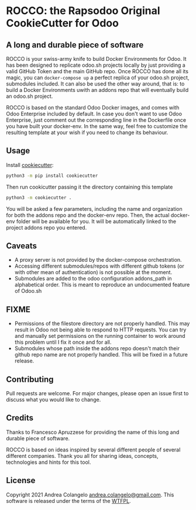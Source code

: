 # ROCCO: the Rapsodoo Original CookieCutter for Odoo
## A long and durable piece of software

ROCCO is your swiss-army knife to build Docker Environments for Odoo. It has been designed to replicate odoo.sh projects locally by just providing a valid GitHub Token and the main GitHub repo. Once ROCCO has done all its magic, you can `docker-compose up` a perfect replica of your odoo.sh project, submodules included. It can also be used the other way around, that is: to build a Docker Environments uwith an addons repo that will eventually build an odoo.sh project.

ROCCO is based on the standard Odoo Docker images, and comes with Odoo Enterprise included by default. In case you don't want to use Odoo Enterprise, just comment out the corresponding line in the Dockerfile once you have built your docker-env. In the same way, feel free to customize the resulting template at your wish if you need to change its behaviour.

## Usage

Install [cookiecutter](http://cookiecutter.readthedocs.io/):
```bash
python3 -m pip install cookiecutter
```

Then run cookicutter passing it the directory containing this template
```bash
python3 -m cookiecutter .
```

You will be asked a few parameters, including the name and organization for both the addons repo and the docker-env repo. Then, the actual docker-env folder will be available for you. It will be automatically linked to the project addons repo you entered.

## Caveats
- A proxy server is not provided by the docker-compose orchestration.
- Accessing different submodules/repos with different github tokens (or with other mean of authentication) is not possible at the moment.
- Submodules are added to the odoo configuration addons_path in alphabetical order. This is meant to reproduce an undocumented feature of Odoo.sh

## FIXME
- Permissions of the filestore directory are not properly handled. This may result in Odoo not being able to respond to HTTP requests. You can try and manually set permissions on the running container to work around this problem until I fix it once and for all.
- Submodules whose path inside the addons repo doesn't match their github repo name are not properly handled. This will be fixed in a future release.

## Contributing
Pull requests are welcome. For major changes, please open an issue first to discuss what you would like to change.

## Credits
Thanks to Francesco Apruzzese for providing the name of this long and durable piece of software.

ROCCO is based on ideas inspired by several different people of several different companies. Thank you all for sharing ideas, concepts, technologies and hints for this tool.

## License
Copyright 2021 Andrea Colangelo <andrea.colangelo@gmail.com>.
This software is released under the terms of the
[WTFPL](http://www.wtfpl.net/txt/copying/).
